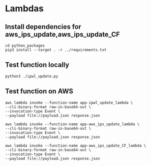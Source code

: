 # Lambdas

## Install dependencies for aws_ips_update,aws_ips_update_CF

```commandline
cd python_packages
pip3 install --target . -r ../requirements.txt
```

## Test function locally

```commandline
python3 ./ipwl_update.py
```

## Test function on AWS

```commandline
aws lambda invoke --function-name app-ipwl_update_lambda \
--cli-binary-format raw-in-base64-out \
--invocation-type Event \
--payload file://payload.json response.json

aws lambda invoke --function-name app-aws_ips_update_lambda \
--cli-binary-format raw-in-base64-out \
--invocation-type Event \
--payload file://payload.json response.json

aws lambda invoke --function-name app-aws_ips_update_CF_lambda \
--cli-binary-format raw-in-base64-out \
--invocation-type Event \
--payload file://payload.json response.json
```
